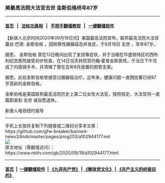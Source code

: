### 美最高法院大法官去世 金斯伯格终年87岁
------------------------

#### [首页](https://github.com/gfw-breaker/banned-news3/blob/master/README.md) &nbsp;&nbsp;|&nbsp;&nbsp; [法轮功真相](https://github.com/begood0513/basic/blob/master/README.md)  &nbsp;&nbsp;|&nbsp;&nbsp; [手把手翻墙教程](https://github.com/gfw-breaker/guides/wiki)  &nbsp;&nbsp;|&nbsp;&nbsp; [一键翻墙软件](https://github.com/gfw-breaker/nogfw/blob/master/README.md)  



<div><div class="post_content" itemprop="articleBody">
 <p>
  【新唐人北京时间2020年09月19日讯】美国最高法院宣布，联邦最高法院大法官露丝·巴德·
  <ok href="https://www.ntdtv.com/gb/金斯伯格.htm">
   金斯伯格
  </ok>
  ，因转移性胰腺癌及并发症，于9月18日
  <ok href="https://www.ntdtv.com/gb/去世.htm">
   去世
  </ok>
  ，享年87岁。
 </p>
 <p>
  据悉，
  <ok href="https://www.ntdtv.com/gb/金斯伯格.htm">
   金斯伯格
  </ok>
  曾在13日晚间出现了发烧等症状，并于当晚在华盛顿特区的西布利纪念医院接受初步检查，在14日当天转院至约翰·霍普金斯医院，于当日下午完成了内窥镜手术，并清理了曾在去年8月放置的胆管支架。
 </p>
 <p>
  据悉，此前金斯伯格曾接受过胰腺癌治疗。近年来，健康问题一直困扰著已经87岁高龄的金斯伯格。
 </p>
 <p>
  金斯伯格是美国联邦最高法院历史上第二位女性大法官。按照规定，大法官将一直履职直到
  <ok href="https://www.ntdtv.com/gb/去世.htm">
   去世
  </ok>
  或自愿退休。
 </p>
 <p>
  新唐人电视纽约报导
 </p>
 <div class="single_ad">
 </div>
</div>
</div>
<hr/>
手机上长按并复制下列链接或二维码分享本文章：<br/>
https://github.com/gfw-breaker/banned-news3/blob/master/pages/prog203/a102944177.md <br/>
<a href='https://github.com/gfw-breaker/banned-news3/blob/master/pages/prog203/a102944177.md'><img src='https://github.com/gfw-breaker/banned-news3/blob/master/pages/prog203/a102944177.md.png'/></a> <br/>
原文地址（需翻墙访问）：https://www.ntdtv.com/gb/2020/09/19/a102944177.html


------------------------
#### [首页](https://github.com/gfw-breaker/banned-news3/blob/master/README.md) &nbsp;|&nbsp; [一键翻墙软件](https://github.com/gfw-breaker/nogfw/blob/master/README.md) &nbsp;| [《九评共产党》](https://github.com/gfw-breaker/9ping.md/blob/master/README.md#九评之一评共产党是什么) | [《解体党文化》](https://github.com/gfw-breaker/jtdwh.md/blob/master/README.md) | [《共产主义的终极目的》](https://github.com/gfw-breaker/gczydzjmd.md/blob/master/README.md)


<img src='http://gfw-breaker.win/banned-news3/pages/prog203/a102944177.md' width='0px' height='0px'/>